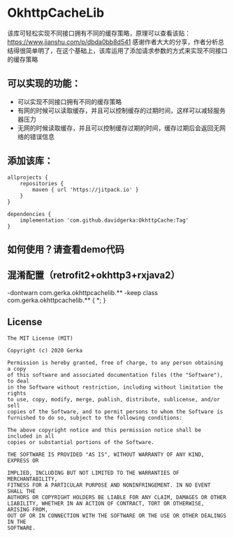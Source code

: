 # OkhttpCacheLib

该库可轻松实现不同接口拥有不同的缓存策略，原理可以查看该贴：https://www.jianshu.com/p/dbda0bb8d541
感谢作者大大的分享，作者分析总结得很简单明了，在这个基础上，该库运用了添加请求参数的方式来实现不同接口的缓存策略

## 可以实现的功能：
- 可以实现不同接口拥有不同的缓存策略
- 有网的时候可以读取缓存，并且可以控制缓存的过期时间，这样可以减轻服务器压力
- 无网的时候读取缓存，并且可以控制缓存过期的时间，缓存过期后会返回无网络的错误信息

## 添加该库：
```
allprojects {
    repositories {
        maven { url 'https://jitpack.io' }
    }
}
```
```
dependencies {
    implementation 'com.github.davidgerka:OkhttpCache:Tag'
}
```

## 如何使用？请查看demo代码



## 混淆配置（retrofit2+okhttp3+rxjava2）
-dontwarn com.gerka.okhttpcachelib.**
-keep class com.gerka.okhttpcachelib.** { *; }




## License

```
The MIT License (MIT)

Copyright (c) 2020 Gerka

Permission is hereby granted, free of charge, to any person obtaining a copy
of this software and associated documentation files (the "Software"), to deal
in the Software without restriction, including without limitation the rights
to use, copy, modify, merge, publish, distribute, sublicense, and/or sell
copies of the Software, and to permit persons to whom the Software is
furnished to do so, subject to the following conditions:

The above copyright notice and this permission notice shall be included in all
copies or substantial portions of the Software.

THE SOFTWARE IS PROVIDED "AS IS", WITHOUT WARRANTY OF ANY KIND, EXPRESS OR

IMPLIED, INCLUDING BUT NOT LIMITED TO THE WARRANTIES OF MERCHANTABILITY,
FITNESS FOR A PARTICULAR PURPOSE AND NONINFRINGEMENT. IN NO EVENT SHALL THE
AUTHORS OR COPYRIGHT HOLDERS BE LIABLE FOR ANY CLAIM, DAMAGES OR OTHER
LIABILITY, WHETHER IN AN ACTION OF CONTRACT, TORT OR OTHERWISE, ARISING FROM,
OUT OF OR IN CONNECTION WITH THE SOFTWARE OR THE USE OR OTHER DEALINGS IN THE
SOFTWARE.
```